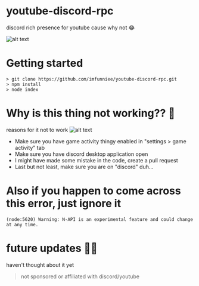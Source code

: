 # youtube-discord-rpc
discord rich presence for youtube cause why not 😂

![alt text](https://i.imgur.com/sXzaRfI.png)

# Getting started
``` 
> git clone https://github.com/imfunniee/youtube-discord-rpc.git
> npm install
> node index
```
# Why is this thing not working?? 🤔
reasons for it not to work
![alt text](https://i.imgur.com/gKCMmy4.png)
- Make sure you have game activity thingy enabled in "settings > game activity" tab
- Make sure you have discord desktop application open
- I might have made some mistake in the code, create a pull request
- Last but not least, make sure you are on "discord" duh...

# Also if you happen to come across this error, just ignore it
```(node:5620) Warning: N-API is an experimental feature and could change at any time.```

# future updates 🤷‍♀️
haven't thought about it yet

> not sponsored or affiliated with discord/youtube
